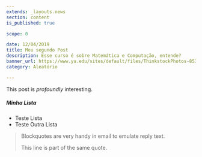```yaml
---
extends: _layouts.news
section: content
is_published: true

scope: 0

date: 12/04/2019
title: Meu segundo Post
description: Esse curso é sobre Matemática e Computação, entende?
banner_url: https://www.yu.edu/sites/default/files/ThinkstockPhotos-853673106.jpg
category: Aleatório

---
```


This post is *profoundly* interesting.

##### Minha Lista
* Teste Lista
* Teste Outra Lista

> Blockquotes are very handy in email to emulate reply text.
>
> This line is part of the same quote.

